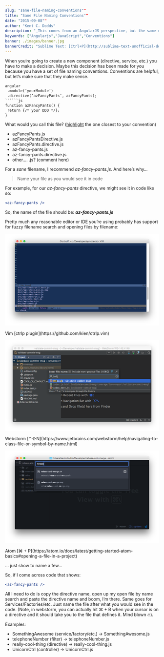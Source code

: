 ```yaml
---
slug: "sane-file-naming-conventions""
title: "Sane File Naming Conventions""
date: "2015-09-08""
author: "Kent C. Dodds"
description: "_This comes from an AngularJS perspective, but the same concepts should apply everywhere._"
keywords: ["Angularjs","JavaScript","Conventions"]
banner: ./images/banner.jpg
bannerCredit: "Sublime Text: [Ctrl+P](http://sublime-text-unofficial-documentation.readthedocs.org/en/latest/file_management/file_management.html)"
---
```


When you‘re going to create a new component (directive, service, etc.) you have
to make a decision. Maybe this decision has been made for you because you have a
set of file naming conventions. Conventions are helpful, but let’s make sure
that they make sense.

```````
angular
 .module(‘yourModule’)
 .directive(‘azFancyPants’, azFancyPants);
``````js
function azFancyPants() {
 return {/* your DDO */};
}
```````

What would you call this file?
([highlight](https://medium.com/the-story/introducing-highlights-a4df69e8ed43)
the one closest to your convention)

- azFancyPants.js
- azFancyPantsDirective.js
- azFancyPants.directive.js
- az-fancy-pants.js
- az-fancy-pants.directive.js
- other…. .js? (comment here)

For a _sane_ filename, I recommend _az-fancy-pants.js_. And here’s why…

> Name your file as you would see it in code

For example, for our _az-fancy-pants_ directive, we might see it in code like
so:

```jsx
<az-fancy-pants />
```

So, the name of the file should be: **_az-fancy-pants.js_**

Pretty much any reasonable editor or IDE you’re using probably has support for
fuzzy filename search and opening files by filename:

![](./images/0.png)

<figcaption>Vim [ctrlp plugin](https://github.com/kien/ctrlp.vim)</figcaption>

![](./images/1.png)

<figcaption>Webstorm [⌃⇧N](https://www.jetbrains.com/webstorm/help/navigating-to-class-file-or-symbol-by-name.html)</figcaption>

![](./images/2.png)

<figcaption>Atom [⌘ + P](https://atom.io/docs/latest/getting-started-atom-basics#opening-a-file-in-a-project)</figcaption>

… just show to name a few…

So, if I come across code that shows:

```jsx
<az-fancy-pants />
```

All I need to do is copy the directive name, open up my open file by name search
and paste the directive name and boom, I’m there. Same goes for
Services/Factories/etc. Just name the file after what you would see in the code.
(Note, in webstorm, you can actually hit ⌘ + B when your cursor is on a
directive and it should take you to the file that defines it. Mind blown 🔥).

Examples:

- SomethingAwesome (service/factory/etc.) → SomethingAwesome.js
- telephoneNumber (filter) → telephoneNumber.js
- really-cool-thing (directive) → really-cool-thing.js
- UnicornCtrl (controller) → UnicornCtrl.js
